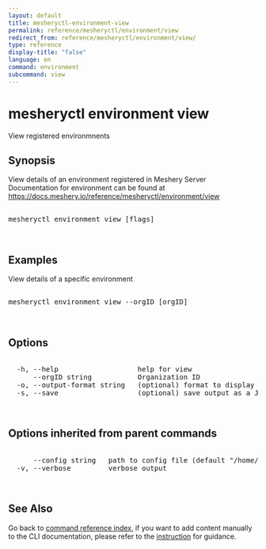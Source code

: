 ```yaml
---
layout: default
title: mesheryctl-environment-view
permalink: reference/mesheryctl/environment/view
redirect_from: reference/mesheryctl/environment/view/
type: reference
display-title: "false"
language: en
command: environment
subcommand: view
---
```


# mesheryctl environment view

View registered environmnents

## Synopsis

View details of an environment registered in Meshery Server
Documentation for environment can be found at https://docs.meshery.io/reference/mesheryctl/environment/view
<pre class='codeblock-pre'>
<div class='codeblock'>
mesheryctl environment view [flags]

</div>
</pre> 

## Examples

View details of a specific environment
<pre class='codeblock-pre'>
<div class='codeblock'>
mesheryctl environment view --orgID [orgID]

</div>
</pre> 

## Options

<pre class='codeblock-pre'>
<div class='codeblock'>
  -h, --help                   help for view
      --orgID string           Organization ID
  -o, --output-format string   (optional) format to display in [json|yaml] (default "yaml")
  -s, --save                   (optional) save output as a JSON/YAML file

</div>
</pre>

## Options inherited from parent commands

<pre class='codeblock-pre'>
<div class='codeblock'>
      --config string   path to config file (default "/home/n2/.meshery/config.yaml")
  -v, --verbose         verbose output

</div>
</pre>

## See Also

Go back to [command reference index](/reference/mesheryctl/), if you want to add content manually to the CLI documentation, please refer to the [instruction](/project/contributing/contributing-cli#preserving-manually-added-documentation) for guidance.
